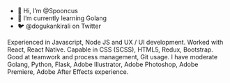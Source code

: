- 👋 Hi, I’m @Spooncus
- 🌱 I’m currently learning Golang
- 🐦 @dogukankirali on Twitter

<!---
Spooncus/Spooncus is a ✨ special ✨ repository because its `README.md` (this file) appears on your GitHub profile.
You can click the Preview link to take a look at your changes.
--->

Experienced in Javascript, Node JS and UX / UI development. Worked with React, React Native. Capable in CSS (SCSS), HTML5, Redux, Bootstrap. Good at teamwork and process management, Git usage. I have moderate Golang, Python, Flask, Adobe Illustrator, Adobe Photoshop, Adobe Premiere, Adobe After Effects experience. 

